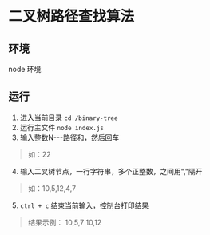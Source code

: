 # 二叉树路径查找算法

## 环境
node 环境

## 运行
1. 进入当前目录 `cd /binary-tree` 
2. 运行主文件 `node index.js`
3. 输入整数N---路径和，然后回车
> 如：22
4. 输入二叉树节点，一行字符串，多个正整数，之间用","隔开
> 如：10,5,12,4,7
5. `ctrl + c` 结束当前输入，控制台打印结果
> 结果示例：
> 10,5,7
> 10,12

